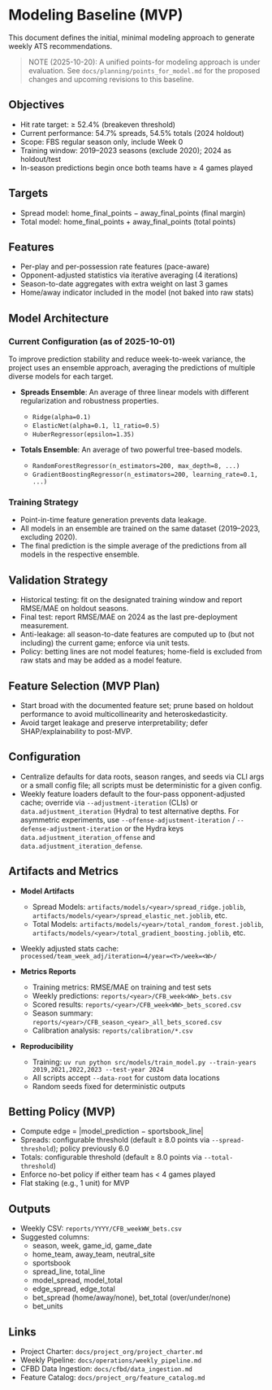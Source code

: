 # Modeling Baseline (MVP)

This document defines the initial, minimal modeling approach to generate weekly ATS recommendations.

> NOTE (2025-10-20): A unified points-for modeling approach is under evaluation. See `docs/planning/points_for_model.md` for the proposed changes and upcoming revisions to this baseline.

## Objectives

- Hit rate target: ≥ 52.4% (breakeven threshold)
- Current performance: 54.7% spreads, 54.5% totals (2024 holdout)
- Scope: FBS regular season only, include Week 0
- Training window: 2019–2023 seasons (exclude 2020); 2024 as holdout/test
- In-season predictions begin once both teams have ≥ 4 games played

## Targets

- Spread model: home_final_points − away_final_points (final margin)
- Total model: home_final_points + away_final_points (total points)

## Features

- Per-play and per-possession rate features (pace-aware)
- Opponent-adjusted statistics via iterative averaging (4 iterations)
- Season-to-date aggregates with extra weight on last 3 games
- Home/away indicator included in the model (not baked into raw stats)

## Model Architecture

### Current Configuration (as of 2025-10-01)

To improve prediction stability and reduce week-to-week variance, the project uses an ensemble approach, averaging the predictions of multiple diverse models for each target.

- **Spreads Ensemble**: An average of three linear models with different regularization and robustness properties.
  - `Ridge(alpha=0.1)`
  - `ElasticNet(alpha=0.1, l1_ratio=0.5)`
  - `HuberRegressor(epsilon=1.35)`

- **Totals Ensemble**: An average of two powerful tree-based models.
  - `RandomForestRegressor(n_estimators=200, max_depth=8, ...)`
  - `GradientBoostingRegressor(n_estimators=200, learning_rate=0.1, ...)`

### Training Strategy

- Point-in-time feature generation prevents data leakage.
- All models in an ensemble are trained on the same dataset (2019–2023, excluding 2020).
- The final prediction is the simple average of the predictions from all models in the respective ensemble.

## Validation Strategy

- Historical testing: fit on the designated training window and report RMSE/MAE on holdout seasons.
- Final test: report RMSE/MAE on 2024 as the last pre-deployment measurement.
- Anti-leakage: all season-to-date features are computed up to (but not including) the current game; enforce via unit tests.
- Policy: betting lines are not model features; home-field is excluded from raw stats and may be added as a model feature.

## Feature Selection (MVP Plan)

- Start broad with the documented feature set; prune based on holdout performance to avoid multicollinearity and heteroskedasticity.
- Avoid target leakage and preserve interpretability; defer SHAP/explainability to post-MVP.

## Configuration

- Centralize defaults for data roots, season ranges, and seeds via CLI args or a small config file; all scripts must be deterministic for a given config.
- Weekly feature loaders default to the four-pass opponent-adjusted cache; override via `--adjustment-iteration` (CLIs) or `data.adjustment_iteration` (Hydra) to test alternative depths. For asymmetric experiments, use `--offense-adjustment-iteration` / `--defense-adjustment-iteration` or the Hydra keys `data.adjustment_iteration_offense` and `data.adjustment_iteration_defense`.

## Artifacts and Metrics

- **Model Artifacts**
  - Spread Models: `artifacts/models/<year>/spread_ridge.joblib`, `artifacts/models/<year>/spread_elastic_net.joblib`, etc.
  - Total Models: `artifacts/models/<year>/total_random_forest.joblib`, `artifacts/models/<year>/total_gradient_boosting.joblib`, etc.
- Weekly adjusted stats cache: `processed/team_week_adj/iteration=4/year=<Y>/week=<W>/`

- **Metrics Reports**
  - Training metrics: RMSE/MAE on training and test sets
  - Weekly predictions: `reports/<year>/CFB_week<WW>_bets.csv`
  - Scored results: `reports/<year>/CFB_week<WW>_bets_scored.csv`
  - Season summary: `reports/<year>/CFB_season_<year>_all_bets_scored.csv`
  - Calibration analysis: `reports/calibration/*.csv`

- **Reproducibility**
  - Training: `uv run python src/models/train_model.py --train-years 2019,2021,2022,2023 --test-year 2024`
  - All scripts accept `--data-root` for custom data locations
  - Random seeds fixed for deterministic outputs

## Betting Policy (MVP)

- Compute edge = |model_prediction − sportsbook_line|
- Spreads: configurable threshold (default ≥ 8.0 points via `--spread-threshold`); policy previously 6.0
- Totals: configurable threshold (default ≥ 8.0 points via `--total-threshold`)
- Enforce no-bet policy if either team has < 4 games played
- Flat staking (e.g., 1 unit) for MVP

## Outputs

- Weekly CSV: `reports/YYYY/CFB_weekWW_bets.csv`
- Suggested columns:
  - season, week, game_id, game_date
  - home_team, away_team, neutral_site
  - sportsbook
  - spread_line, total_line
  - model_spread, model_total
  - edge_spread, edge_total
  - bet_spread (home/away/none), bet_total (over/under/none)
  - bet_units

## Links

- Project Charter: `docs/project_org/project_charter.md`
- Weekly Pipeline: `docs/operations/weekly_pipeline.md`
- CFBD Data Ingestion: `docs/cfbd/data_ingestion.md`
- Feature Catalog: `docs/project_org/feature_catalog.md`
